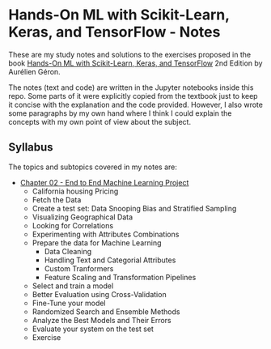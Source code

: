 # Hands-On ML with Scikit-Learn, Keras, and TensorFlow - Notes

These are my study notes and solutions to the exercises proposed in the book [Hands-On ML with Scikit-Learn, Keras, and TensorFlow](https://www.amazon.com/Hands-Machine-Learning-Scikit-Learn-TensorFlow/dp/1492032646/ref=sr_1_1?crid=2VWQVFFWW3GPA&dchild=1&keywords=hands+on+machine+learning+with+scikit-learn+and+tensorflow+2&qid=1612033192&sprefix=handson+machine%2Caps%2C253&sr=8-1) 2nd Edition by Aurélien Géron.

The notes (text and code) are written in the Jupyter notebooks inside this repo. Some parts of it were explicitly copied from the textbook just to keep it concise with the explanation and the code provided. However, I also wrote some paragraphs by my own hand where I think I could explain the concepts with my own point of view about the subject.

## Syllabus

The topics and subtopics covered in my notes are:

<ul>
  <li><a href="https://github.com/alexandrehsd/handson-ml-notes/blob/main/ch02_end_to_end_machine_learning_project.ipynb">Chapter 02 - End to End Machine Learning Project</a>
    <ul>
      <li>California housing Pricing</li>
      <li>Fetch the Data</li>
      <li>Create a test set: Data Snooping Bias and Stratified Sampling</li>
      <li>Visualizing Geographical Data</li>
      <li>Looking for Correlations</li>
      <li>Experimenting with Attributes Combinations</li>
      <li>Prepare the data for Machine Learning
        <ul>
          <li>Data Cleaning</li>
          <li>Handling Text and Categorial Attributes</li>
          <li>Custom Tranformers</li>
          <li>Feature Scaling and Transformation Pipelines</li>          
        </ul>
      </li>
      <li>Select and train a model</li>
      <li>Better Evaluation using Cross-Validation</li>
      <li>Fine-Tune your model</li>
      <li>Randomized Search and Ensemble Methods</li>
      <li>Analyze the Best Models and Their Errors</li>
      <li>Evaluate your system on the test set</li>
      <li>Exercise</li>
   </ul>
 </li>
</ul>
